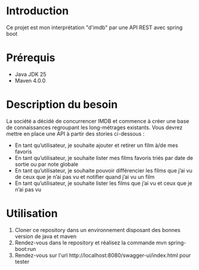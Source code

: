 # Introduction

Ce projet est mon interprétation "d'imdb" par une API REST avec spring boot

# Prérequis

- Java JDK 25
- Maven 4.0.0

# Description du besoin

La société a décidé de concurrencer IMDB et commence à créer
une base de connaissances regroupant les long-métrages existants.
Vous devrez mettre en place une API à partir des stories ci-dessous :
- En tant qu’utilisateur, je souhaite ajouter et retirer un film à/de mes
favoris
- En tant qu’utilisateur, je souhaite lister mes films favoris triés par date
de sortie ou par note globale
- En tant qu’utilisateur, je souhaite pouvoir différencier les films que j’ai
vu de ceux que je n’ai pas vu et notifier quand j’ai vu un film
- En tant qu’utilisateur, je souhaite lister les films que j’ai vu et ceux
que je n’ai pas vu

# Utilisation

1) Cloner ce repository dans un environnement disposant des bonnes version de java et maven
2) Rendez-vous dans le repository et réalisez la commande mvn spring-boot:run
3) Rendez-vous sur l'url http://localhost:8080/swagger-ui/index.html pour tester
